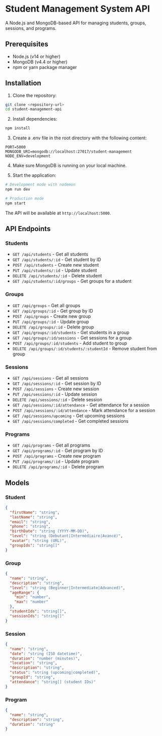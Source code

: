 # Student Management System API

A Node.js and MongoDB-based API for managing students, groups, sessions, and programs.

## Prerequisites

- Node.js (v14 or higher)
- MongoDB (v4.4 or higher)
- npm or yarn package manager

## Installation

1. Clone the repository:
```bash
git clone <repository-url>
cd student-management-api
```

2. Install dependencies:
```bash
npm install
```

3. Create a .env file in the root directory with the following content:
```
PORT=5000
MONGODB_URI=mongodb://localhost:27017/student-management
NODE_ENV=development
```

4. Make sure MongoDB is running on your local machine.

5. Start the application:
```bash
# Development mode with nodemon
npm run dev

# Production mode
npm start
```

The API will be available at `http://localhost:5000`.

## API Endpoints

### Students
- `GET /api/students` - Get all students
- `GET /api/students/:id` - Get student by ID
- `POST /api/students` - Create new student
- `PUT /api/students/:id` - Update student
- `DELETE /api/students/:id` - Delete student
- `GET /api/students/:id/groups` - Get groups for a student

### Groups
- `GET /api/groups` - Get all groups
- `GET /api/groups/:id` - Get group by ID
- `POST /api/groups` - Create new group
- `PUT /api/groups/:id` - Update group
- `DELETE /api/groups/:id` - Delete group
- `GET /api/groups/:id/students` - Get students in a group
- `GET /api/groups/:id/sessions` - Get sessions for a group
- `POST /api/groups/:id/students` - Add student to group
- `DELETE /api/groups/:id/students/:studentId` - Remove student from group

### Sessions
- `GET /api/sessions` - Get all sessions
- `GET /api/sessions/:id` - Get session by ID
- `POST /api/sessions` - Create new session
- `PUT /api/sessions/:id` - Update session
- `DELETE /api/sessions/:id` - Delete session
- `GET /api/sessions/:id/attendance` - Get attendance for a session
- `POST /api/sessions/:id/attendance` - Mark attendance for a session
- `GET /api/sessions/upcoming` - Get upcoming sessions
- `GET /api/sessions/completed` - Get completed sessions

### Programs
- `GET /api/programs` - Get all programs
- `GET /api/programs/:id` - Get program by ID
- `POST /api/programs` - Create new program
- `PUT /api/programs/:id` - Update program
- `DELETE /api/programs/:id` - Delete program

## Models

### Student
```json
{
  "firstName": "string",
  "lastName": "string",
  "email": "string",
  "phone": "string",
  "birthDate": "string (YYYY-MM-DD)",
  "level": "string (Débutant|Intermédiaire|Avancé)",
  "avatar": "string (URL)",
  "groupIds": "string[]"
}
```

### Group
```json
{
  "name": "string",
  "description": "string",
  "level": "string (Beginner|Intermediate|Advanced)",
  "ageRange": {
    "min": "number",
    "max": "number"
  },
  "studentIds": "string[]",
  "sessionIds": "string[]"
}
```

### Session
```json
{
  "name": "string",
  "date": "string (ISO datetime)",
  "duration": "number (minutes)",
  "location": "string",
  "description": "string",
  "status": "string (upcoming|completed)",
  "groupId": "string",
  "attendance": "string[] (student IDs)"
}
```

### Program
```json
{
  "name": "string",
  "description": "string",
  "duration": "string"
}
```
